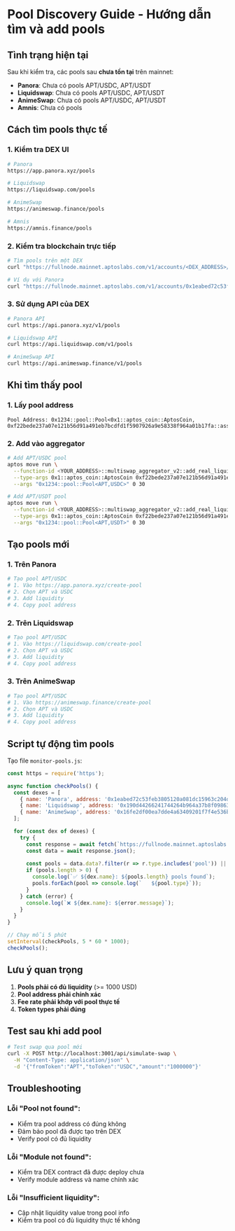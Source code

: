 # Pool Discovery Guide - Hướng dẫn tìm và add pools

## Tình trạng hiện tại

Sau khi kiểm tra, các pools sau **chưa tồn tại** trên mainnet:
- **Panora**: Chưa có pools APT/USDC, APT/USDT
- **Liquidswap**: Chưa có pools APT/USDC, APT/USDT  
- **AnimeSwap**: Chưa có pools APT/USDC, APT/USDT
- **Amnis**: Chưa có pools

## Cách tìm pools thực tế

### 1. Kiểm tra DEX UI
```bash
# Panora
https://app.panora.xyz/pools

# Liquidswap  
https://liquidswap.com/pools

# AnimeSwap
https://animeswap.finance/pools

# Amnis
https://amnis.finance/pools
```

### 2. Kiểm tra blockchain trực tiếp
```bash
# Tìm pools trên một DEX
curl "https://fullnode.mainnet.aptoslabs.com/v1/accounts/<DEX_ADDRESS>/resources" | grep -i pool

# Ví dụ với Panora
curl "https://fullnode.mainnet.aptoslabs.com/v1/accounts/0x1eabed72c53feb3805120a081dc15963c204dc8d091542592abaf7a35689b2fb/resources" | grep -i pool
```

### 3. Sử dụng API của DEX
```bash
# Panora API
curl https://api.panora.xyz/v1/pools

# Liquidswap API  
curl https://api.liquidswap.com/v1/pools

# AnimeSwap API
curl https://api.animeswap.finance/v1/pools
```

## Khi tìm thấy pool

### 1. Lấy pool address
```
Pool Address: 0x1234::pool::Pool<0x1::aptos_coin::AptosCoin, 0xf22bede237a07e121b56d91a491eb7bcdfd1f5907926a9e58338f964a01b17fa::asset::USDC>
```

### 2. Add vào aggregator
```bash
# Add APT/USDC pool
aptos move run \
  --function-id <YOUR_ADDRESS>::multiswap_aggregator_v2::add_real_liquidswap_pool \
  --type-args 0x1::aptos_coin::AptosCoin 0xf22bede237a07e121b56d91a491eb7bcdfd1f5907926a9e58338f964a01b17fa::asset::USDC \
  --args "0x1234::pool::Pool<APT,USDC>" 0 30

# Add APT/USDT pool  
aptos move run \
  --function-id <YOUR_ADDRESS>::multiswap_aggregator_v2::add_real_liquidswap_pool \
  --type-args 0x1::aptos_coin::AptosCoin 0xf22bede237a07e121b56d91a491eb7bcdfd1f5907926a9e58338f964a01b17fa::asset::USDT \
  --args "0x1234::pool::Pool<APT,USDT>" 0 30
```

## Tạo pools mới

### 1. Trên Panora
```bash
# Tạo pool APT/USDC
# 1. Vào https://app.panora.xyz/create-pool
# 2. Chọn APT và USDC
# 3. Add liquidity
# 4. Copy pool address
```

### 2. Trên Liquidswap
```bash
# Tạo pool APT/USDC
# 1. Vào https://liquidswap.com/create-pool
# 2. Chọn APT và USDC
# 3. Add liquidity
# 4. Copy pool address
```

### 3. Trên AnimeSwap
```bash
# Tạo pool APT/USDC
# 1. Vào https://animeswap.finance/create-pool
# 2. Chọn APT và USDC
# 3. Add liquidity
# 4. Copy pool address
```

## Script tự động tìm pools

Tạo file `monitor-pools.js`:
```javascript
const https = require('https');

async function checkPools() {
  const dexes = [
    { name: 'Panora', address: '0x1eabed72c53feb3805120a081dc15963c204dc8d091542592abaf7a35689b2fb' },
    { name: 'Liquidswap', address: '0x190d44266241744264b964a37b8f09863167a12d3e70cda39376cfb4e3561e12' },
    { name: 'AnimeSwap', address: '0x16fe2df00ea7dde4a63409201f7f4e536bde7bb7335526a35d05111e68aa323c' }
  ];

  for (const dex of dexes) {
    try {
      const response = await fetch(`https://fullnode.mainnet.aptoslabs.com/v1/accounts/${dex.address}/resources`);
      const data = await response.json();
      
      const pools = data.data?.filter(r => r.type.includes('pool')) || [];
      if (pools.length > 0) {
        console.log(`✅ ${dex.name}: ${pools.length} pools found`);
        pools.forEach(pool => console.log(`   ${pool.type}`));
      }
    } catch (error) {
      console.log(`❌ ${dex.name}: ${error.message}`);
    }
  }
}

// Chạy mỗi 5 phút
setInterval(checkPools, 5 * 60 * 1000);
checkPools();
```

## Lưu ý quan trọng

1. **Pools phải có đủ liquidity** (>= 1000 USD)
2. **Pool address phải chính xác**
3. **Fee rate phải khớp với pool thực tế**
4. **Token types phải đúng**

## Test sau khi add pool

```bash
# Test swap qua pool mới
curl -X POST http://localhost:3001/api/simulate-swap \
  -H "Content-Type: application/json" \
  -d '{"fromToken":"APT","toToken":"USDC","amount":"1000000"}'
```

## Troubleshooting

### Lỗi "Pool not found":
- Kiểm tra pool address có đúng không
- Đảm bảo pool đã được tạo trên DEX
- Verify pool có đủ liquidity

### Lỗi "Module not found":
- Kiểm tra DEX contract đã được deploy chưa
- Verify module address và name chính xác

### Lỗi "Insufficient liquidity":
- Cập nhật liquidity value trong pool info
- Kiểm tra pool có đủ liquidity thực tế không 